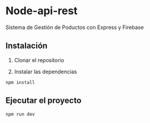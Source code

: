 # Node-api-rest

Sistema de Gestión de Poductos con Express y Firebase

## Instalación

1. Clonar el repositorio

2. Instalar las dependencias

```shell
npm install
```

## Ejecutar el proyecto

```shell
npm run dev
```


